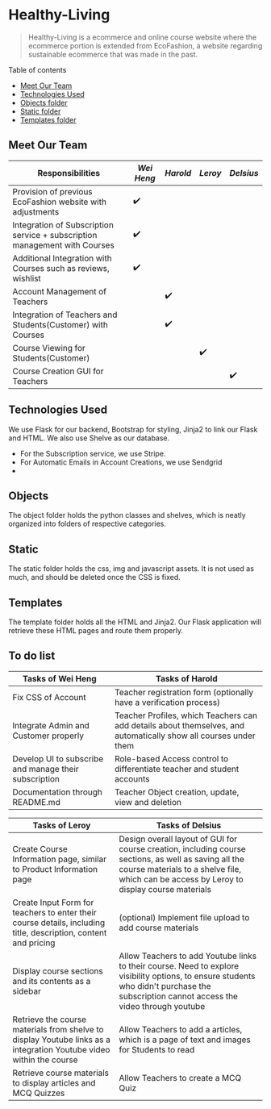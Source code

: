 # Healthy-Living
> Healthy-Living is a ecommerce and online course website where the ecommerce portion is extended from EcoFashion, a website regarding sustainable ecommerce that was made in the past.

Table of contents
 - [Meet Our Team](#Meet-Our-Team)
 - [Technologies Used](#Technologies-Used)
 - [Objects folder](#Objects)
 - [Static folder](#Static)
 - [Templates folder](#Templates)

## Meet Our Team

Responsibilities | *Wei Heng* | *Harold* | *Leroy* | *Delsius*
--- | --- | --- | --- | ---
Provision of previous EcoFashion website with adjustments | ✔️ | | |
Integration of Subscription service + subscription management with Courses | ✔️ | | |
Additional Integration with Courses such as reviews, wishlist | ✔️ | | |
Account Management of Teachers | | ✔️ | |
Integration of Teachers and Students(Customer) with Courses | | ✔️ | |
Course Viewing for Students(Customer) | | | ✔️|
Course Creation GUI for Teachers | | | | ✔️

## Technologies Used
We use Flask for our backend, Bootstrap for styling, Jinja2 to link our Flask and HTML. We also use Shelve as our database.
 - For the Subscription service, we use Stripe.
 - For Automatic Emails in Account Creations, we use Sendgrid
 - 

## Objects
The object folder holds the python classes and shelves, which is neatly organized into folders of respective categories.

## Static
The static folder holds the css, img and javascript assets. It is not used as much, and should be deleted once the CSS is fixed.

## Templates
The template folder holds all the HTML and Jinja2. Our Flask application will retrieve these HTML pages and route them properly.

## To do list
Tasks of Wei Heng | Tasks of Harold 
--- | --- 
Fix CSS of Account | Teacher registration form (optionally have a verification process)
Integrate Admin and Customer properly | Teacher Profiles, which Teachers can add details about themselves, and automatically show all courses under them
Develop UI to subscribe and manage their subscription | Role-based Access control to differentiate teacher and student accounts
Documentation through README.md | Teacher Object creation, update, view and deletion

Tasks of Leroy | Tasks of Delsius 
--- | --- 
Create Course Information page, similar to Product Information page | Design overall layout of GUI for course creation, including course sections, as well as saving all the course materials to a shelve file, which can be access by Leroy to display course materials
Create Input Form for teachers to enter their course details, including title, description, content and pricing | (optional) Implement file upload to add course materials
Display course sections and its contents as a sidebar | Allow Teachers to add Youtube links to their course. Need to explore visibility options, to ensure students who didn't purchase the subscription cannot access the video through youtube
Retrieve the course materials from shelve to display Youtube links as a integration Youtube video within the course | Allow Teachers to add a articles, which is a page of text and images for Students to read
Retrieve course materials to display articles and MCQ Quizzes | Allow Teachers to create a MCQ Quiz
